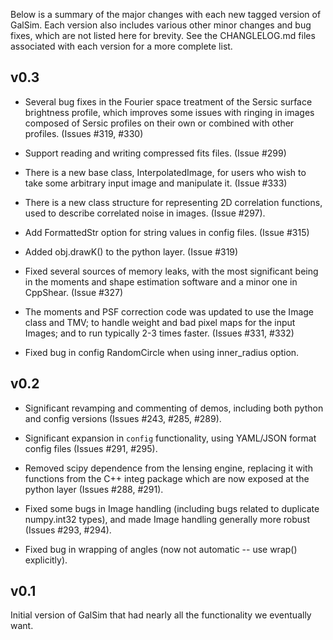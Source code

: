 Below is a summary of the major changes with each new tagged version of GalSim.
Each version also includes various other minor changes and bug fixes, which are 
not listed here for brevity.  See the CHANGLELOG.md files associated with each 
version for a more complete list.

v0.3
----

* Several bug fixes in the Fourier space treatment of the Sersic surface brightness profile, which
  improves some issues with ringing in images composed of Sersic profiles on their own or combined
  with other profiles. (Issues #319, #330)

* Support reading and writing compressed fits files. (Issue #299)

* There is a new base class, InterpolatedImage, for users who wish to take some arbitrary input
  image and manipulate it.  (Issue #333)

* There is a new class structure for representing 2D correlation functions, used to describe 
  correlated noise in images. (Issue #297).

* Add FormattedStr option for string values in config files.  (Issue #315)

* Added obj.drawK() to the python layer. (Issue #319)

* Fixed several sources of memory leaks, with the most significant being in the moments and shape
  estimation software and a minor one in CppShear. (Issue #327)

* The moments and PSF correction code was updated to use the Image class and TMV; to handle weight
  and bad pixel maps for the input Images; and to run typically 2-3 times faster.  (Issues #331,
  #332)

* Fixed bug in config RandomCircle when using inner_radius option.

v0.2
----

* Significant revamping and commenting of demos, including both python and config versions 
  (Issues #243, #285, #289).

* Significant expansion in `config` functionality, using YAML/JSON format config files 
  (Issues #291, #295).

* Removed scipy dependence from the lensing engine, replacing it with functions from the C++ integ
  package which are now exposed at the python layer (Issues #288, #291).

* Fixed some bugs in Image handling (including bugs related to duplicate numpy.int32 types), 
  and made Image handling generally more robust (Issues #293, #294).

* Fixed bug in wrapping of angles (now not automatic -- use wrap() explicitly).

v0.1
----

Initial version of GalSim that had nearly all the functionality we eventually want.

